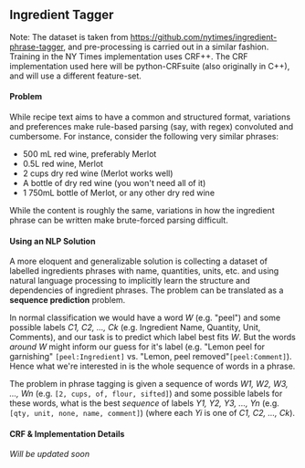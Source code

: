 ## Ingredient Tagger ##

Note: The dataset is taken from https://github.com/nytimes/ingredient-phrase-tagger, and pre-processing is carried out in a similar fashion. Training in the NY Times implementation uses CRF++. The CRF implementation used here will be python-CRFsuite (also originally in C++), and will use a different feature-set.

#### Problem ####

While recipe text aims to have a common and structured format, variations and preferences make rule-based parsing (say, with regex) convoluted and cumbersome. For instance, consider the following very similar phrases:

* 500 mL red wine, preferably Merlot
* 0.5L red wine, Merlot
* 2 cups dry red wine (Merlot works well)
* A bottle of dry red wine (you won't need all of it)
* 1 750mL bottle of Merlot, or any other dry red wine

While the content is roughly the same, variations in how the ingredient phrase can be written make brute-forced parsing difficult.

#### Using an NLP Solution ####

A more eloquent and generalizable solution is collecting a dataset of labelled ingredients phrases with name, quantities, units, etc. and using natural language processing to implicitly learn the structure and dependencies of ingredient phrases. The problem can be translated as a **sequence prediction** problem.

In normal classification we would have a word *W* (e.g. "peel") and some possible labels *C1, C2, ..., Ck* (e.g. Ingredient Name, Quantity, Unit, Comments), and our task is to predict which label best fits *W*. But the words *around* *W* might inform our guess for it's label (e.g. "Lemon peel for garnishing" `[peel:Ingredient]` vs. "Lemon, peel removed"`[peel:Comment]`). Hence what we're interested in is the whole sequence of words in a phrase.

The problem in phrase tagging is given a sequence of words *W1, W2, W3, ..., Wn* (e.g. `[2, cups, of, flour, sifted]`) and some possible labels for these words, what is the best *sequence* of labels *Y1, Y2, Y3, ..., Yn* (e.g. `[qty, unit, none, name, comment]`) (where each *Yi* is one of *C1, C2, ..., Ck*).

#### CRF & Implementation Details ####

*Will be updated soon*
